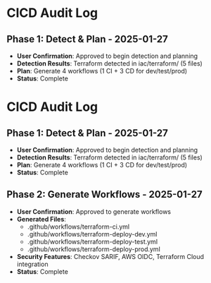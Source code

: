 # CICD Audit Log

## Phase 1: Detect & Plan - 2025-01-27

- **User Confirmation**: Approved to begin detection and planning
- **Detection Results**: Terraform detected in iac/terraform/ (5 files)
- **Plan**: Generate 4 workflows (1 CI + 3 CD for dev/test/prod)
- **Status**: Complete
# CICD Audit Log

## Phase 1: Detect & Plan - 2025-01-27

- **User Confirmation**: Approved to begin detection and planning
- **Detection Results**: Terraform detected in iac/terraform/ (5 files)
- **Plan**: Generate 4 workflows (1 CI + 3 CD for dev/test/prod)
- **Status**: Complete

## Phase 2: Generate Workflows - 2025-01-27

- **User Confirmation**: Approved to generate workflows
- **Generated Files**: 
  - .github/workflows/terraform-ci.yml
  - .github/workflows/terraform-deploy-dev.yml
  - .github/workflows/terraform-deploy-test.yml
  - .github/workflows/terraform-deploy-prod.yml
- **Security Features**: Checkov SARIF, AWS OIDC, Terraform Cloud integration
- **Status**: Complete